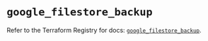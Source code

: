 # `google_filestore_backup`

Refer to the Terraform Registry for docs: [`google_filestore_backup`](https://registry.terraform.io/providers/hashicorp/google-beta/5.27.0/docs/resources/google_filestore_backup).
